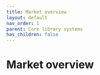 ```yaml
---
title: Market overview
layout: default
nav_order: 1
parent: Core library systems
has_children: false
---
```


# Market overview
